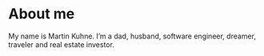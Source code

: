# About me

My name is Martin Kuhne. I’m a dad, husband, software engineer, dreamer, traveler and real estate investor.
